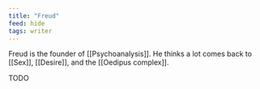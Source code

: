 ```yaml
---
title: "Freud"
feed: hide
tags: writer
---
```


Freud is the founder of [[Psychoanalysis]]. He thinks a lot comes back to [[Sex]], [[Desire]], and the [[Oedipus complex]]. 

TODO